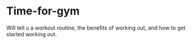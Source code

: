 # Time-for-gym
Will tell u a workout routine, the benefits of working out, and how to get started working out.
